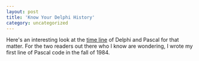 ```yaml
---
layout: post
title: 'Know Your Delphi History'
category: uncategorized
---
```


Here's an interesting look at the <a href="http://www.dragonsoftru.com/index.php?go=dh">time line</a> of Delphi and Pascal for that matter.  For the two readers out there who I know are wondering, I wrote my first line of Pascal code in the fall of 1984.
